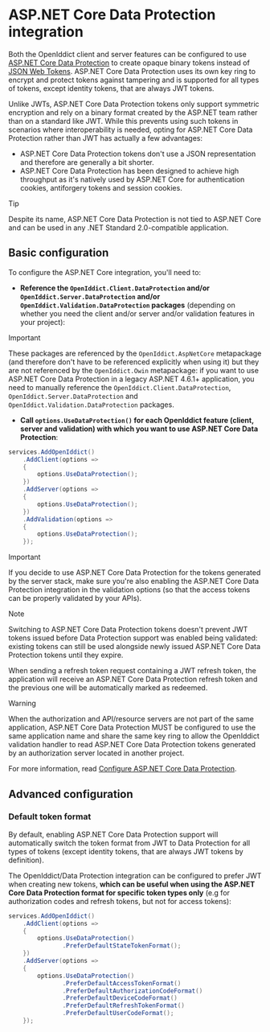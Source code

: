 # ASP.NET Core Data Protection integration <Badge type="warning" text="client" /><Badge type="danger" text="server" /><Badge type="tip" text="validation" />

Both the OpenIddict client and server features can be configured to use
[ASP.NET Core Data Protection](https://docs.microsoft.com/en-us/aspnet/core/security/data-protection/introduction) to create opaque binary
tokens instead of [JSON Web Tokens](https://datatracker.ietf.org/doc/html/rfc7519). ASP.NET Core Data Protection uses its own key ring to
encrypt and protect tokens against tampering and is supported for all types of tokens, except identity tokens, that are always JWT tokens.

Unlike JWTs, ASP.NET Core Data Protection tokens only support symmetric encryption and rely on a binary format created by the
ASP.NET team rather than on a standard like JWT. While this prevents using such tokens in scenarios where interoperability is needed,
opting for ASP.NET Core Data Protection rather than JWT has actually a few advantages:

  - ASP.NET Core Data Protection tokens don't use a JSON representation and therefore are generally a bit shorter.
  - ASP.NET Core Data Protection has been designed to achieve high throughput as it's natively used
  by ASP.NET Core for authentication cookies, antiforgery tokens and session cookies.

> [!TIP]
> Despite its name, ASP.NET Core Data Protection is not tied to ASP.NET Core and can be used in any .NET Standard 2.0-compatible application.

## Basic configuration <Badge type="warning" text="client" /><Badge type="danger" text="server" /><Badge type="tip" text="validation" />

To configure the ASP.NET Core integration, you'll need to:
  - **Reference the `OpenIddict.Client.DataProtection` and/or `OpenIddict.Server.DataProtection` and/or
  `OpenIddict.Validation.DataProtection` packages**
  (depending on whether you need the client and/or server and/or validation features in your project):

  > [!IMPORTANT]
  > These packages are referenced by the `OpenIddict.AspNetCore` metapackage (and therefore don't have to be referenced explicitly when using it)
  > but they are not referenced by the `OpenIddict.Owin` metapackage: if you want to use ASP.NET Core Data Protection in a legacy ASP.NET 4.6.1+ application,
  > you need to manually reference the `OpenIddict.Client.DataProtection`, `OpenIddict.Server.DataProtection` and `OpenIddict.Validation.DataProtection` packages.

  - **Call `options.UseDataProtection()` for each OpenIddict feature (client, server and validation) with which you want to use ASP.NET Core Data Protection**:
  ```csharp
  services.AddOpenIddict()
      .AddClient(options =>
      {
          options.UseDataProtection();
      })
      .AddServer(options =>
      {
          options.UseDataProtection();
      })
      .AddValidation(options =>
      {
          options.UseDataProtection();
      });
  ```

  > [!IMPORTANT]
  > If you decide to use ASP.NET Core Data Protection for the tokens generated by the server stack, make sure you're also enabling the
  > ASP.NET Core Data Protection integration in the validation options (so that the access tokens can be properly validated by your APIs).

> [!NOTE]
> Switching to ASP.NET Core Data Protection tokens doesn't prevent JWT tokens issued before Data Protection support was enabled 
> being validated: existing tokens can still be used alongside newly issued ASP.NET Core Data Protection tokens until they expire.
>
> When sending a refresh token request containing a JWT refresh token, the application will receive an
> ASP.NET Core Data Protection refresh token and the previous one will be automatically marked as redeemed.

> [!WARNING]
> When the authorization and API/resource servers are not part of the same application, ASP.NET Core Data Protection MUST be configured to use
> the same application name and share the same key ring to allow the OpenIddict validation handler to read ASP.NET Core Data Protection tokens
> generated by an authorization server located in another project.
>
> For more information, read [Configure ASP.NET Core Data Protection](https://docs.microsoft.com/en-us/aspnet/core/security/data-protection/configuration/overview).

## Advanced configuration

### Default token format <Badge type="warning" text="client" /><Badge type="danger" text="server" /><Badge type="tip" text="validation" />

By default, enabling ASP.NET Core Data Protection support will automatically switch the token format from JWT to Data Protection for all types of tokens
(except identity tokens, that are always JWT tokens by definition).

The OpenIddict/Data Protection integration can be configured to prefer JWT when creating new tokens, **which can be useful when using the ASP.NET Core Data Protection
format for specific token types only** (e.g for authorization codes and refresh tokens, but not for access tokens):

```csharp
services.AddOpenIddict()
    .AddClient(options =>
    {
        options.UseDataProtection()
               .PreferDefaultStateTokenFormat();
    })
    .AddServer(options =>
    {
        options.UseDataProtection()
               .PreferDefaultAccessTokenFormat()
               .PreferDefaultAuthorizationCodeFormat()
               .PreferDefaultDeviceCodeFormat()
               .PreferDefaultRefreshTokenFormat()
               .PreferDefaultUserCodeFormat();
    });
```

